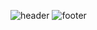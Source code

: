 ![header](https://capsule-render.vercel.app/api?type=waving&color=gradient&height=70&text=&fontAlign=70&stroke=000000)
![footer](https://capsule-render.vercel.app/api?type=waving&color=gradient&height=70&text=&fontAlign=70&stroke=000000)

<!--
**mwjng/mwjng** is a ✨ _special_ ✨ repository because its `README.md` (this file) appears on your GitHub profile.

Here are some ideas to get you started:

- 🔭 I’m currently working on ...
- 🌱 I’m currently learning ...
- 👯 I’m looking to collaborate on ...
- 🤔 I’m looking for help with ...
- 💬 Ask me about ...
- 📫 How to reach me: ...
- 😄 Pronouns: ...
- ⚡ Fun fact: ...
-->
